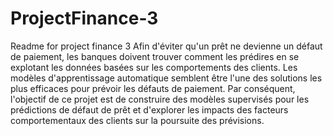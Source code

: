 # ProjectFinance-3
Readme for project finance 3
Afin d'éviter qu'un prêt ne devienne un défaut de paiement, les banques doivent trouver comment les prédires en se explotant les données basées sur les comportements des clients. Les modèles d'apprentissage automatique semblent être l'une des solutions les plus efficaces pour prévoir les défauts de paiement. Par conséquent, l'objectif de ce projet est de construire des modèles supervisés pour les prédictions de défaut de prêt et d'explorer les impacts des facteurs comportementaux des clients sur la poursuite des prévisions.
